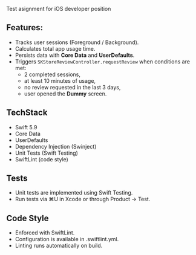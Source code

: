 Test asignment for iOS developer position

## Features:
- Tracks user sessions (Foreground / Background).
- Calculates total app usage time.
- Persists data with **Core Data** and **UserDefaults**.
- Triggers `SKStoreReviewController.requestReview` when conditions are met:
  - 2 completed sessions,
  - at least 10 minutes of usage,
  - no review requested in the last 3 days,
  - user opened the **Dummy** screen.

## TechStack
- Swift 5.9
- Core Data
- UserDefaults
- Dependency Injection (Swinject)
- Unit Tests (Swift Testing)
- SwiftLint (code style)

## Tests
- Unit tests are implemented using Swift Testing.
- Run tests via ⌘U in Xcode or through Product → Test.

## Code Style

- Enforced with SwiftLint.
- Configuration is available in .swiftlint.yml.
- Linting runs automatically on build.

